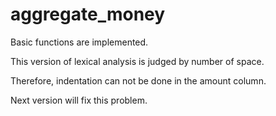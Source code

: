 # aggregate_money

Basic functions are implemented.

This version of lexical analysis is judged by number of space.

Therefore, indentation can not be done in the amount column.

Next version will fix this problem.
